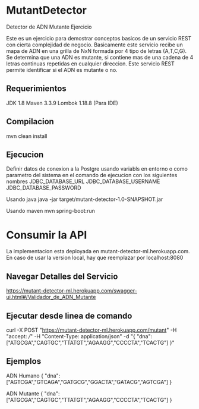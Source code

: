 # MutantDetector
Detector de ADN Mutante Ejercicio

Este es un ejercicio para demostrar conceptos basicos de un servicio REST con cierta complejidad de negocio. Basicamente este servicio recibe un mapa de ADN en una grilla de NxN formada por 4 tipo de letras (A,T,C,G). Se determina que una ADN es mutante, si contiene mas de una cadena de 4 letras continuas repetidas en cualquier direccion. Este servicio REST permite identificar si el ADN es mutante o no.


## Requerimientos

JDK 1.8
Maven 3.3.9
Lombok 1.18.8 (Para IDE)

## Compilacion

mvn clean install

## Ejecucion
Definir datos de conexion a la Postgre usando variabls en entorno o como parametro del sistema en el comando de ejecucion con los siguientes nombres
    JDBC_DATABASE_URL
    JDBC_DATABASE_USERNAME
    JDBC_DATABASE_PASSWORD

Usando java
java -jar target/mutant-detector-1.0-SNAPSHOT.jar

Usando maven
mvn spring-boot:run

# Consumir la API

La implementacion esta deployada en mutant-detector-ml.herokuapp.com. En caso de usar la version local, hay que reemplazar por localhost:8080

## Navegar Detalles del Servicio

https://mutant-detector-ml.herokuapp.com/swagger-ui.html#/Validador_de_ADN_Mutante

## Ejecutar desde linea de comando

curl -X POST "https://mutant-detector-ml.herokuapp.com/mutant" -H "accept: */*" -H "Content-Type: application/json" -d "{ \"dna\":[\"ATGCGA\",\"CAGTGC\",\"TTATGT\",\"AGAAGG\",\"CCCCTA\",\"TCACTG\"] }"

## Ejemplos

ADN Humano
{
"dna":["AGTCGA","GTCAGA","GATGCG","GGACTA","GATACG","AGTCGA"]
}

ADN Mutante
{
"dna":["ATGCGA","CAGTGC","TTATGT","AGAAGG","CCCCTA","TCACTG"]
}
